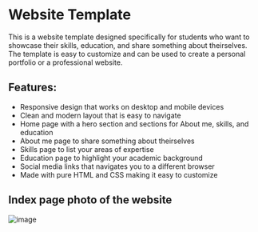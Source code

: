 # Website Template
This is a website template designed specifically for students who want to showcase their skills, education, and share something about theirselves. The template is easy to customize and can be used to create a personal portfolio or a professional website.

## Features:
- Responsive design that works on desktop and mobile devices
- Clean and modern layout that is easy to navigate
- Home page with a hero section and sections for About me, skills, and education
- About me page to share something about theirselves
- Skills page to list your areas of expertise
- Education page to highlight your academic background
- Social media links that navigates you to a different browser
- Made with pure HTML and CSS making it easy to customize

## Index page photo of the website
![image](https://user-images.githubusercontent.com/114202252/222900663-0cc3ede8-fa8b-40ec-ba37-a2b6626950a5.png)
